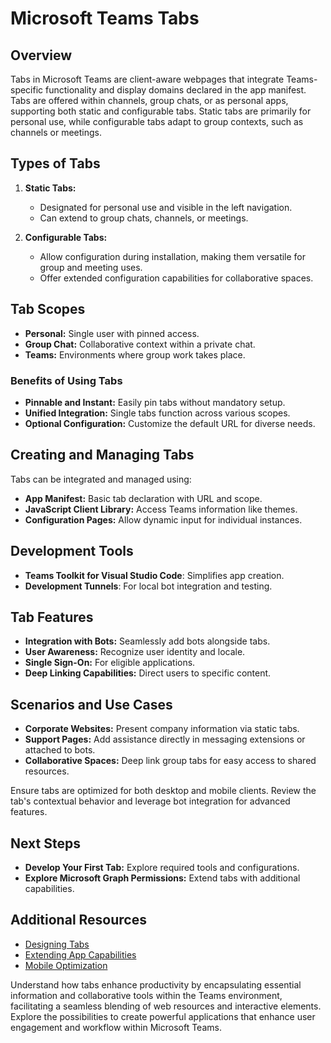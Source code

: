 # Microsoft Teams Tabs

## Overview

Tabs in Microsoft Teams are client-aware webpages that integrate Teams-specific functionality and display domains declared in the app manifest. Tabs are offered within channels, group chats, or as personal apps, supporting both static and configurable tabs. Static tabs are primarily for personal use, while configurable tabs adapt to group contexts, such as channels or meetings.

## Types of Tabs

1. **Static Tabs:** 
   - Designated for personal use and visible in the left navigation.
   - Can extend to group chats, channels, or meetings.

2. **Configurable Tabs:**
   - Allow configuration during installation, making them versatile for group and meeting uses.
   - Offer extended configuration capabilities for collaborative spaces.

## Tab Scopes

- **Personal:** Single user with pinned access.
- **Group Chat:** Collaborative context within a private chat.
- **Teams:** Environments where group work takes place.

### Benefits of Using Tabs

- **Pinnable and Instant:** Easily pin tabs without mandatory setup.
- **Unified Integration:** Single tabs function across various scopes.
- **Optional Configuration:** Customize the default URL for diverse needs.

## Creating and Managing Tabs

Tabs can be integrated and managed using:

- **App Manifest:** Basic tab declaration with URL and scope.
- **JavaScript Client Library:** Access Teams information like themes.
- **Configuration Pages:** Allow dynamic input for individual instances.

## Development Tools

- **Teams Toolkit for Visual Studio Code**: Simplifies app creation.
- **Development Tunnels**: For local bot integration and testing.

## Tab Features

- **Integration with Bots:** Seamlessly add bots alongside tabs.
- **User Awareness:** Recognize user identity and locale.
- **Single Sign-On:** For eligible applications.
- **Deep Linking Capabilities:** Direct users to specific content.

## Scenarios and Use Cases

- **Corporate Websites:** Present company information via static tabs.
- **Support Pages:** Add assistance directly in messaging extensions or attached to bots.
- **Collaborative Spaces:** Deep link group tabs for easy access to shared resources.

Ensure tabs are optimized for both desktop and mobile clients. Review the tab's contextual behavior and leverage bot integration for advanced features.

## Next Steps

- **Develop Your First Tab:** Explore required tools and configurations.
- **Explore Microsoft Graph Permissions:** Extend tabs with additional capabilities.

## Additional Resources

- [Designing Tabs](design/tabs.md)
- [Extending App Capabilities](how-to/authentication/tab-sso-graph-api.md)
- [Mobile Optimization](design/tabs-mobile.md#tabs-on-mobile)

Understand how tabs enhance productivity by encapsulating essential information and collaborative tools within the Teams environment, facilitating a seamless blending of web resources and interactive elements. Explore the possibilities to create powerful applications that enhance user engagement and workflow within Microsoft Teams.